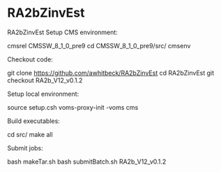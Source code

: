 # RA2bZinvEst
RA2bZinvEst
Setup CMS environment:

cmsrel CMSSW_8_1_0_pre9
cd CMSSW_8_1_0_pre9/src/
cmsenv

Checkout code:

git clone https://github.com/awhitbeck/RA2bZinvEst
cd RA2bZinvEst
git checkout RA2b_V12_v0.1.2

Setup local environment:

source setup.csh
voms-proxy-init -voms cms

Build executables:

cd src/
make all

Submit jobs:

bash makeTar.sh
bash submitBatch.sh RA2b_V12_v0.1.2
